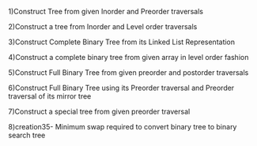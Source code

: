 1)Construct Tree from given Inorder and Preorder traversals

2)Construct a tree from Inorder and Level order traversals

3)Construct Complete Binary Tree from its Linked List Representation

4)Construct a complete binary tree from given array in level order fashion

5)Construct Full Binary Tree from given preorder and postorder traversals

6)Construct Full Binary Tree using its Preorder traversal and Preorder traversal of its mirror tree

7)Construct a special tree from given preorder traversal

8)creation35- Minimum swap required to convert binary tree to binary search tree

